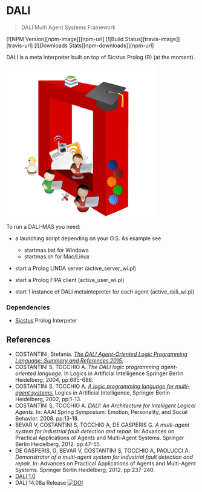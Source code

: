 # DALI
> DALI Multi Agent Systems Framework

[![NPM Version][npm-image]][npm-url]
[![Build Status][travis-image]][travis-url]
[![Downloads Stats][npm-downloads]][npm-url]

DALI is a meta interpreter built on top of Sicstus Prolog (R) (at the moment).

![](DALI_logo.png)

To run a DALI-MAS you need:

* a launching script depending on your O.S. 
As example see 
  - startmas.bat for Windows
  - startmas.sh for Mac/Linux

* start a Prolog LINDA server (active_server_wi.pl)
* start a Prolog FIPA client (active_user_wi.pl) 
* start 1 instance of DALI metaintepreter for each agent (active_dali_wi.pl)


### Dependencies 

* [Sicstus](http://sicstus.sics.se) Prolog Interpeter 


## References
* COSTANTINI, Stefania. [*The DALI Agent-Oriented Logic Programming Language: Summary and References 2015.*](http://costantini.di.univaq.it/pubbls/Dali_References.pdf)
* COSTANTINI S, TOCCHIO A. *The DALI logic programming agent-oriented language.* In Logics in Artificial Intelligence Springer Berlin Heidelberg, 2004, pp:685-688.
* COSTANTINI S, TOCCHIO A. [*A logic programming language for multi-agent systems.*](docs/DALI_Language_description.pdf) Logics in Artificial Intelligence, Springer Berlin Heidelberg, 2002, pp:1-13.
* COSTANTINI S, TOCCHIO A. *DALI: An Architecture for Intelligent Logical Agents.* In: AAAI Spring Symposium: Emotion, Personality, and Social Behavior. 2008. pp:13-18.
* BEVAR V, COSTANTINI S, TOCCHIO A, DE GASPERIS G. *A multi-agent system for industrial fault detection and repair.* In: Advances on Practical Applications of Agents and Multi-Agent Systems. Springer Berlin Heidelberg, 2012. pp:47-55.
* DE GASPERIS, G, BEVAR V, COSTANTINI S, TOCCHIO A, PAOLUCCI A. *Demonstrator of a multi-agent system for industrial fault detection and repair.* In: Advances on Practical Applications of Agents and Multi-Agent Systems. Springer Berlin Heidelberg, 2012. pp:237-240.
* [DALI 1.0](http://www.di.univaq.it/stefcost/Sito-Web-DALI/WEB-DALI)
* DALI 14.08a Release [![DOI](http://zenodo.org/badge/doi/10.5281/zenodo.11198.png)](http://dx.doi.org/10.5281/zenodo.11198)


